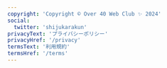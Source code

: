 ```yaml
---
copyright: 'Copyright © Over 40 Web Club ✨ 2024'
social:
  twitter: 'shijukarakun'
privacyText: 'プライバシーポリシー'
privacyHref: '/privacy'
termsText: '利用規約'
termsHref: '/terms'
---
```

